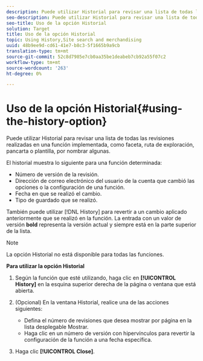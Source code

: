 ```yaml
---
description: Puede utilizar Historial para revisar una lista de todas las revisiones realizadas en una función implementada, como faceta, ruta de exploración, pancarta o plantilla, por nombrar algunas.
seo-description: Puede utilizar Historial para revisar una lista de todas las revisiones realizadas en una función implementada, como faceta, ruta de exploración, pancarta o plantilla, por nombrar algunas.
seo-title: Uso de la opción Historial
solution: Target
title: Uso de la opción Historial
topic: Using History,Site search and merchandising
uuid: 48b9ee9d-cd61-41e7-b8c3-5f1665b9a9cb
translation-type: tm+mt
source-git-commit: 52c8d7985e7cb0aa35be1deabeb7cb92a55f07c2
workflow-type: tm+mt
source-wordcount: '263'
ht-degree: 0%

---
```



# Uso de la opción Historial{#using-the-history-option}

Puede utilizar Historial para revisar una lista de todas las revisiones realizadas en una función implementada, como faceta, ruta de exploración, pancarta o plantilla, por nombrar algunas.

El historial muestra lo siguiente para una función determinada:

* Número de versión de la revisión.
* Dirección de correo electrónico del usuario de la cuenta que cambió las opciones o la configuración de una función.
* Fecha en que se realizó el cambio.
* Tipo de guardado que se realizó.

También puede utilizar [!DNL History] para revertir a un cambio aplicado anteriormente que se realizó en la función. La entrada con un valor de versión **bold** representa la versión actual y siempre está en la parte superior de la lista.

>[!NOTE]
>
>La opción Historial no está disponible para todas las funciones.

**Para utilizar la opción Historial**

1. Según la función que esté utilizando, haga clic en **[!UICONTROL History]** en la esquina superior derecha de la página o ventana que está abierta.
1. (Opcional) En la ventana Historial, realice una de las acciones siguientes:

   * Defina el número de revisiones que desea mostrar por página en la lista desplegable Mostrar.
   * Haga clic en un número de versión con hipervínculos para revertir la configuración de la función a una fecha específica.

1. Haga clic **[!UICONTROL Close]**.
